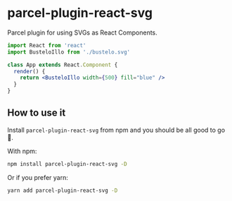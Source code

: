 # parcel-plugin-react-svg

Parcel plugin for using SVGs as React Components.

```jsx
import React from 'react'
import BusteloIllo from './bustelo.svg'

class App extends React.Component {
  render() {
    return <BusteloIllo width={500} fill="blue" />
  }
}
```

## How to use it

Install `parcel-plugin-react-svg` from npm and you should be all good to go 💫.

With npm:

```bash
npm install parcel-plugin-react-svg -D
```

Or if you prefer yarn:

```bash
yarn add parcel-plugin-react-svg -D
```
